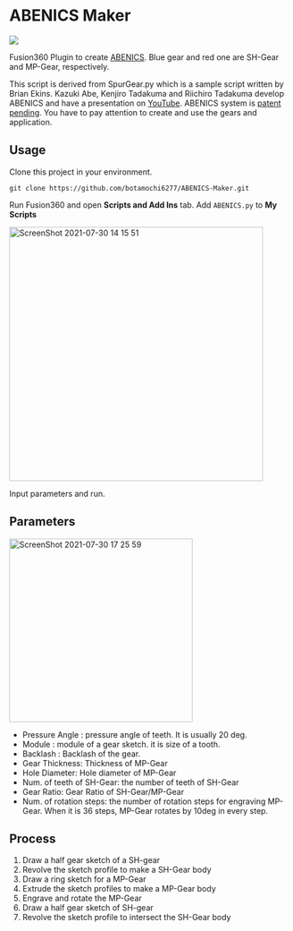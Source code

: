 # ABENICS Maker

![](https://user-images.githubusercontent.com/14128408/127619980-3d9c49f2-a30f-484b-bb3c-cfea265b2f2a.png)

Fusion360 Plugin to create [ABENICS](https://ieeexplore.ieee.org/document/9415699). Blue gear and red one are SH-Gear and MP-Gear, respectively.

This script is derived from SpurGear.py which is a sample script written by Brian Ekins.
Kazuki Abe, Kenjiro Tadakuma and Riichiro Tadakuma develop ABENICS and have a presentation on [YouTube](https://www.youtube.com/watch?v=hhDdfiRCQS4).
ABENICS system is [patent pending](https://www.youtube.com/watch?v=hhDdfiRCQS4).
You have to pay attention to create and use the gears and application.

## Usage

Clone this project in your environment.

```
git clone https://github.com/botamochi6277/ABENICS-Maker.git
```

Run Fusion360 and open **Scripts and Add Ins** tab. Add `ABENICS.py` to **My Scripts**

<img width="454" alt="ScreenShot 2021-07-30 14 15 51" src="https://user-images.githubusercontent.com/14128408/127620805-5c13ea0c-b9b4-4f21-9a2d-2154df805593.png">

Input parameters and run.

## Parameters

<img width="328" alt="ScreenShot 2021-07-30 17 25 59" src="https://user-images.githubusercontent.com/14128408/127624691-662746b4-a959-4983-a1af-d36855d3c392.png">

- Pressure Angle : pressure angle of teeth. It is usually 20 deg.
- Module : module of a gear sketch. it is size of a tooth.
- Backlash : Backlash of the gear.
- Gear Thickness: Thickness of MP-Gear
- Hole Diameter: Hole diameter of MP-Gear
- Num. of teeth of SH-Gear: the number of teeth of SH-Gear
- Gear Ratio: Gear Ratio of SH-Gear/MP-Gear
- Num. of rotation steps: the number of rotation steps for engraving MP-Gear. When it is 36 steps, MP-Gear rotates by 10deg in every step.

## Process

1. Draw a half gear sketch of a SH-gear
1. Revolve the sketch profile to make a SH-Gear body
1. Draw a ring sketch for a MP-Gear
1. Extrude the sketch profiles to make a MP-Gear body
1. Engrave and rotate the MP-Gear
1. Draw a half gear sketch of SH-gear
1. Revolve the sketch profile to intersect the SH-Gear body
